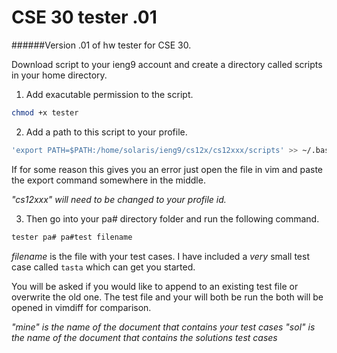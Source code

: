 CSE 30 tester .01
=================
######Version .01 of hw tester for CSE 30.

Download script to your ieng9 account and create a directory called scripts
in your home directory.

1. Add exacutable permission to the script.
  ````bash
  chmod +x tester
  ````

2. Add a path to this script to your profile.
  ````bash
  'export PATH=$PATH:/home/solaris/ieng9/cs12x/cs12xxx/scripts' >> ~/.bash_profile
  ````
  If for some reason this gives you an error just open the file in vim and
  paste the export command somewhere in the middle.

  *"cs12xxx" will need to be changed to your profile id.*

3. Then go into your pa# directory folder and run the following command.
  ````bash
  tester pa# pa#test filename
  ````
  *filename* is the file with your test cases. I have included a *very* small
  test case called `tasta` which can get you started.

  You will be asked if you would like to append to an existing test file or
  overwrite the old one. The test file and your will both be run the both
  will be opened in vimdiff for comparison.

  *"mine" is the name of the document that contains your test cases*
  *"sol" is the name of the document that contains the solutions test cases*

